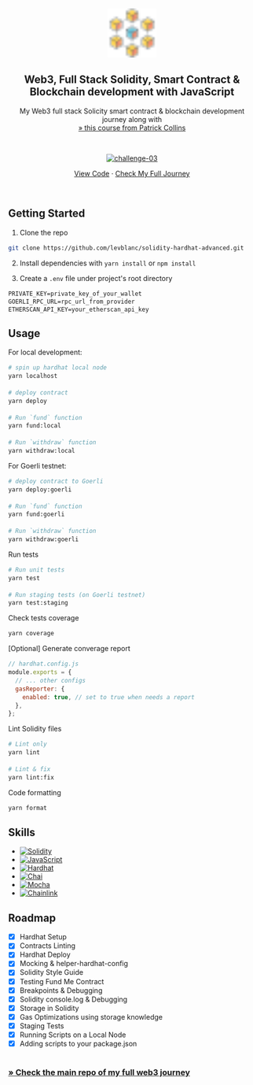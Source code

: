 <a name="readme-top"></a>

<!-- PROJECT LOGO -->
<br />
<div align="center">
  <a href="https://github.com/levblanc/web3-blockchain-solidity-course-js">
    <img src="../images/blockchain.svg" alt="Logo" width="100" height="100">
  </a>

  <h2 align="center">Web3, Full Stack Solidity, Smart Contract & Blockchain development with JavaScript</h2>

  <p align="center">
    My Web3 full stack Solicity smart contract & blockchain development journey along with 
    <br />
    <a href="https://youtu.be/gyMwXuJrbJQ"> » this course from Patrick Collins</a>
  </p>
</div>

<br />

<div align="center">
  <p align="center">
    <a href="https://github.com/levblanc/solidity-hardhat-advanced"><img src="https://img.shields.io/badge/challenge%2003-Hardhat%20--%20Fund%20Me%20(Lesson%207%20&%208)-4D21FC?style=for-the-badge&logo=blockchaindotcom" height="35" alt='challenge-03' /></a>
  </p>

<a href="https://github.com/levblanc/solidity-hardhat-advanced">View Code</a> ·
<a href="https://github.com/levblanc/web3-blockchain-solidity-course-js">Check
My Full Journey</a>

</div>

<br />

<!-- GETTING STARTED -->

## Getting Started

1. Clone the repo

```sh
git clone https://github.com/levblanc/solidity-hardhat-advanced.git
```

2. Install dependencies with `yarn install` or `npm install`

3. Create a `.env` file under project's root directory

```.env
PRIVATE_KEY=private_key_of_your_wallet
GOERLI_RPC_URL=rpc_url_from_provider
ETHERSCAN_API_KEY=your_etherscan_api_key
```

<!-- USAGE EXAMPLES -->

## Usage

For local development:

```zsh
# spin up hardhat local node
yarn localhost

# deploy contract
yarn deploy

# Run `fund` function
yarn fund:local

# Run `withdraw` function
yarn withdraw:local
```

For Goerli testnet:

```zsh
# deploy contract to Goerli
yarn deploy:goerli

# Run `fund` function
yarn fund:goerli

# Run `withdraw` function
yarn withdraw:goerli
```

Run tests

```zsh
# Run unit tests
yarn test

# Run staging tests (on Goerli testnet)
yarn test:staging
```

Check tests coverage

```zsh
yarn coverage
```

[Optional] Generate converage report

```js
// hardhat.config.js
module.exports = {
  // ... other configs
  gasReporter: {
    enabled: true, // set to true when needs a report
  },
};
```

Lint Solidity files

```zsh
# Lint only
yarn lint

# Lint & fix
yarn lint:fix
```

Code formatting

```zsh
yarn format
```

## Skills

- [![Solidity]](https://soliditylang.org/)
- [![JavaScript]](https://developer.mozilla.org/fr/docs/Web/JavaScript)
- [![Hardhat]](https://hardhat.org/)
- [![Chai]](https://www.chaijs.com/)
- [![Mocha]](https://mochajs.org/)
- [![Chainlink]](https://chain.link/)

<!-- ROADMAP -->

## Roadmap

- [x] Hardhat Setup
- [x] Contracts Linting
- [x] Hardhat Deploy
- [x] Mocking & helper-hardhat-config
- [x] Solidity Style Guide
- [x] Testing Fund Me Contract
- [x] Breakpoints & Debugging
- [x] Solidity console.log & Debugging
- [x] Storage in Solidity
- [x] Gas Optimizations using storage knowledge
- [x] Staging Tests
- [x] Running Scripts on a Local Node
- [x] Adding scripts to your package.json

#

### [» Check the main repo of my full web3 journey](https://github.com/levblanc/web3-blockchain-solidity-course-js)

<!-- MARKDOWN LINKS & IMAGES -->
<!-- https://www.markdownguide.org/basic-syntax/#reference-style-links -->

[solidity]:
  https://img.shields.io/badge/solidity-1E1E3F?style=for-the-badge&logo=solidity
[javascript]:
  https://img.shields.io/badge/javascript-F7DF1E?style=for-the-badge&logo=javascript&logoColor=black
[hardhat]:
  https://custom-icon-badges.demolab.com/badge/Hardhat-181A1F?style=for-the-badge&logo=hardhat
[chai]: https://img.shields.io/badge/Chai-94161F?style=for-the-badge&logo=Chai
[mocha]:
  https://custom-icon-badges.demolab.com/badge/Mocha-8D6748?style=for-the-badge&logo=mocha&logoColor=white
[chainlink]:
  https://img.shields.io/badge/chainlink-375bd2?style=for-the-badge&logo=chainlink

